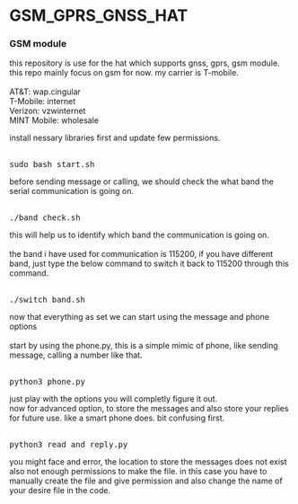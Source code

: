 # GSM_GPRS_GNSS_HAT</br>
<h3>GSM module</h3>
<p>
  this repository is use for the hat which supports gnss, gprs, gsm module. this repo mainly focus on gsm for now. my carrier is T-mobile.</br></br>
AT&T: wap.cingular</br>
T-Mobile: internet</br>
Verizon: vzwinternet</br>
MINT Mobile: wholesale</br>
<div>
  install nessary libraries first and update few permissions.</div></br>
  <pre>sudo bash start.sh</pre>
  before sending message or calling, we should check the what band the serial communication is going on.</br></br>
  <pre>./band_check.sh</pre>
  this will help us to identify which band the communication is going on.</br></br>
</div>
<div>
  the band i have used for communication is 115200, if you have different band, just type the below command to switch it back to 115200 through this command.</br></br>
  <pre>./switch_band.sh</pre>
</div>
<div>
  now that everything as set we can start using the message and phone options</br></br>
  start by using the phone.py, this is a simple mimic of phone, like sending message, calling a number like that.</br></br>
  <pre>python3 phone.py</pre>
  just play with the options you will completly figure it out.</br>
</div>
<div>
  now for advanced option, to store the messages and also store your replies for future use. like a smart phone does. bit confusing first. </br></br>
  <pre>python3 read_and_reply.py</pre>
  you might face and error, the location to store the messages does not exist also not enough permissions to make the file. in this case you have to manually create the file and give permission and also change the name of your desire file in the code.</br>
</div>
</p>
